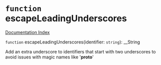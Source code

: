 # `function` escapeLeadingUnderscores

[Documentation Index](../README.md)

`function` escapeLeadingUnderscores(identifier: `string`): \_\_String

Add an extra underscore to identifiers that start with two underscores to avoid issues with magic names like '__proto__'

